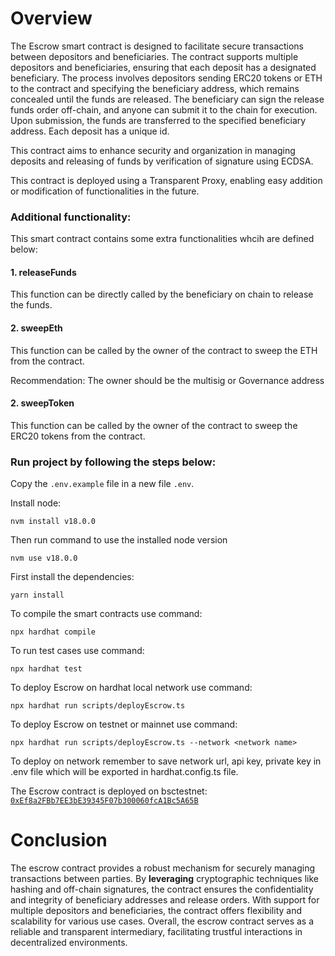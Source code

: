 # Overview

The Escrow smart contract is designed to facilitate secure transactions between depositors and beneficiaries. The contract supports multiple depositors and beneficiaries, ensuring that each deposit has a designated beneficiary. The process involves depositors sending ERC20 tokens or ETH to the contract and specifying the beneficiary address, which remains concealed until the funds are released. The beneficiary can sign the release funds order off-chain, and anyone can submit it to the chain for execution. Upon submission, the funds are transferred to the specified beneficiary address.
Each deposit has a unique id.

This contract aims to enhance security and organization in managing deposits and releasing of funds by verification of signature using ECDSA.

This contract is deployed using a Transparent Proxy, enabling easy addition or modification of functionalities in the future.

### Additional functionality:
This smart contract contains some extra functionalities whcih are defined below: 

#### 1. releaseFunds
This function can be directly called by the beneficiary on chain to release the funds.

#### 2. sweepEth
This function can be called by the owner of the contract to sweep the ETH from the contract.

Recommendation: The owner should be the multisig or Governance address

#### 2. sweepToken
This function can be called by the owner of the contract to sweep the ERC20 tokens from the contract.

### Run project by following the steps below:

Copy the ``.env.example`` file in a new file ``.env``.

Install node:
```shell
nvm install v18.0.0
```

Then run command to use the installed node version
```shell
nvm use v18.0.0
```

First install the dependencies:
```shell
yarn install
```
To compile the smart contracts use command:
```shell
npx hardhat compile
```

To run test cases use command:
```shell
npx hardhat test
```

To deploy Escrow on hardhat local network use command:
```shell
npx hardhat run scripts/deployEscrow.ts
```

To deploy Escrow on testnet or mainnet use command:
```shell
npx hardhat run scripts/deployEscrow.ts --network <network name>
```

To deploy on network remember to save network url, api key, private key in .env file which will be exported in hardhat.config.ts file.

The Escrow contract is deployed on bsctestnet:
[`0xEf8a2FBb7EE3bE39345F07b300060fcA1Bc5A65B`](https://testnet.bscscan.com/address/0xEf8a2FBb7EE3bE39345F07b300060fcA1Bc5A65B)

# Conclusion

The escrow contract provides a robust mechanism for securely managing transactions between parties. By **leveraging** cryptographic techniques like hashing and off-chain signatures, the contract ensures the confidentiality and integrity of beneficiary addresses and release orders. With support for multiple depositors and beneficiaries, the contract offers flexibility and scalability for various use cases. Overall, the escrow contract serves as a reliable and transparent intermediary, facilitating trustful interactions in decentralized environments.